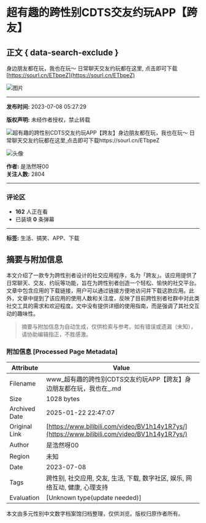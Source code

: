 # 超有趣的跨性别CDTS交友约玩APP【跨友】

## 正文 { data-search-exclude }


身边朋友都在玩，我也在玩～ 日常聊天交友约玩都在这里, 点击即可下载 [https://sourl.cn/ETbpeZ](https://sourl.cn/ETbpeZ)

![图片](https://i2.hdslb.com/bfs/archive/5cc4d0e48a6bfd18f8e0576cb69b41a8c4f3bfd0.jpg@100w_100h_1c.webp)

---

**发布时间:** 2023-07-08 05:27:29

**版权声明:** 未经作者授权，禁止转载

![超有趣的跨性别CDTS交友约玩APP【跨友】身边朋友都在玩，我也在玩～ 日常聊天交友约玩都在这里,点击即可下载https://sourl.cn/ETbpeZ](https://i2.hdslb.com/bfs/archive/5cc4d0e48a6bfd18f8e0576cb69b41a8c4f3bfd0.jpg@518w_290h_1c_!web-video-share-cover.webp)

![头像](https://i2.hdslb.com/bfs/face/df52fd80df18109c3f165fc5fc5378188a848283.jpg@96w.webp)

**作者:** 是浩然呀00  
**关注人数:** 2804

---

### 评论区

- **162** 人正在看
- 已装填 **0** 条弹幕

---

**标签:** 生活、搞笑、APP、下载
<!-- tcd_original_link https://www.bilibili.com/video/BV1h14y1R7ys/ -->


## 摘要与附加信息

<!-- tcd_abstract -->
本文介绍了一款专为跨性别者设计的社交应用程序，名为「跨友」。该应用提供了日常聊天、交友、约玩等功能，旨在为跨性别者创造一个轻松、愉快的社交平台。文章中包含应用的下载链接，用户可以通过链接方便地访问并下载这款应用。此外，文章中提到了该应用的使用人数和关注度，反映了目前跨性别者社群中对此类社交工具的需求和欢迎程度。文中没有提供详细的使用指南，而是强调了其社交互动的趣味性。
<!-- tcd_abstract_end -->

> 摘要与附加信息为自动生成，仅供检索与参考。如有错误或遗漏（未知），请协助编辑指正，不胜感激。

### 附加信息 [Processed Page Metadata]

| Attribute       | Value                                  |
|-----------------|----------------------------------------|
| Filename        | www_超有趣的跨性别CDTS交友约玩APP【跨友】身边朋友都在玩，我也在_.md                             |
| Size            | 1028 bytes                           |
| Archived Date   | 2025-01-22 22:47:07                             |
| Original Link   | [https://www.bilibili.com/video/BV1h14y1R7ys/](https://www.bilibili.com/video/BV1h14y1R7ys/)                       |
| Author          | 是浩然呀00                               |
| Region          | 未知                               |
| Date            | 2023-07-08                                 |
| Tags            | 跨性别, 社交应用, 交友, 生活, 下载, 数字社区, 娱乐, 网络互动, 健康, 心理支持                                 |
| Evaluation            | [Unknown type(update needed)]                                 |
<!-- tcd_table_end -->

本文由多元性别中文数字档案馆归档整理，仅供浏览。版权归原作者所有。
